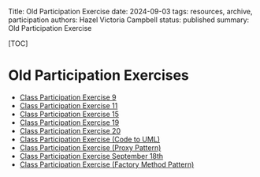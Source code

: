 Title: Old Participation Exercise
date: 2024-09-03
tags: resources, archive, participation
authors: Hazel Victoria Campbell
status: published
summary: Old Participation Exercise

[TOC]

# Old Participation Exercises

* [Class Participation Exercise 9]({filename}../archive/class_participation_exer9.md)
* [Class Participation Exercise 11]({filename}../archive/class_participation_exer11.md)
* [Class Participation Exercise 15]({filename}../archive/class_participation_exer15.md)
* [Class Participation Exercise 19]({filename}../archive/class_participation_exer19.md)
* [Class Participation Exercise 20]({filename}../archive/class_participation_exer20.md)
* [Class Participation Exercise (Code to UML)]({filename}../archive/class_participation_exer_codeToUML.md)
* [Class Participation Exercise (Proxy Pattern)]({filename}../archive/Class_Participation_Exercise_Proxy_Pattern.md)
* [Class Participation Exercise September 18th](../archive/class_participation_exer_sept18.md)
* [Class Participation Exercise (Factory Method Pattern)](../archive/class_participation_exer_march29_Factory_Method_Pattern.md)
